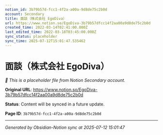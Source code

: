 ```yaml
---
notion_id: 3b79b57d-fcc1-4f2a-a00a-9d8de75c2b0d
account: Secondary
title: 面談（株式会社 EgoDiva）
url: https://www.notion.so/EgoDiva-3b79b57dfcc14f2aa00a9d8de75c2b0d
created_time: 2022-03-14T02:41:00.000Z
last_edited_time: 2022-03-18T03:45:00.000Z
sync_status: placeholder
sync_time: 2025-07-12T15:01:47.535462
---
```


# 面談（株式会社 EgoDiva）

*🔄 This is a placeholder file from Notion Secondary account.*

**Original URL**: https://www.notion.so/EgoDiva-3b79b57dfcc14f2aa00a9d8de75c2b0d

**Status**: Content will be synced in a future update.

**Page ID**: `3b79b57d-fcc1-4f2a-a00a-9d8de75c2b0d`

---

*Generated by Obsidian-Notion sync at 2025-07-12 15:01:47*
